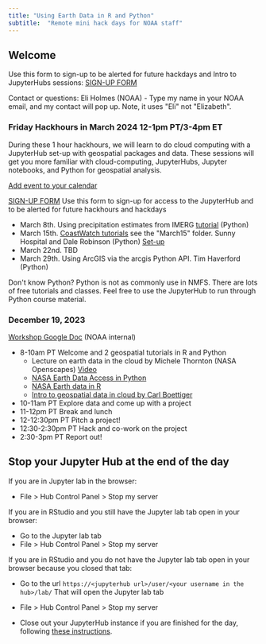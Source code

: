 ```yaml
---
title: "Using Earth Data in R and Python"
subtitle:  "Remote mini hack days for NOAA staff"
---
```


## Welcome

Use this form to sign-up to be alerted for future hackdays and Intro to JupyterHubs sessions: [SIGN-UP FORM](https://forms.gle/ckUYr4aZPeyScLRX6)

Contact or questions: Eli Holmes (NOAA) - Type my name in your NOAA email, and my contact will pop up. Note, it uses "Eli" not "Elizabeth".

### Friday Hackhours in March 2024 12-1pm PT/3-4pm ET

During these 1 hour hackhours, we will learn to do cloud computing with a JupyterHub set-up with geospatial packages and data. These sessions will get you more familiar with cloud-computing, JupyterHubs, Jupyter notebooks, and Python for geospatial analysis.

[Add event to your calendar](https://calendar.google.com/calendar/event?action=TEMPLATE&tmeid=MXQ4bzFuaDViZzFudHFtNWlzZjVtZ2JqZGVfMjAyNDAzMDhUMjAwMDAwWiBlbGkuaG9sbWVzQG5vYWEuZ292&tmsrc=eli.holmes%40noaa.gov&scp=ALL) 

[SIGN-UP FORM](https://forms.gle/ckUYr4aZPeyScLRX6) Use this form to sign-up for access to the JupyterHub and to be alerted for future hackhours and hackdays

* March 8th. Using precipitation estimates from IMERG [tutorial](https://nasa-openscapes.github.io/2023-Cloud-Workshop-AGU/tutorials/Earthdata_Subset_and_Plot.html) (Python)
* March 15th. [CoastWatch tutorials](https://github.com/nmfs-opensci/CoastWatch-Tutorials-march15) see the "March15" folder. Sunny Hospital and Dale Robinson (Python) [Set-up](https://youtu.be/FqzaVS7UpHs)
* March 22nd. TBD
* March 29th. Using ArcGIS via the arcgis Python API. Tim Haverford (Python)

Don't know Python? Python is not as commonly use in NMFS. There are lots of free tutorials and classes. Feel free to use the JupyterHub to run through Python course material. 


### December 19, 2023

[Workshop Google Doc](https://docs.google.com/document/d/1Za7lPGo7XXFXvEBwnB221auL95q-5Ra-6lWQdoha43w/edit?usp=sharing) (NOAA internal)

* 8-10am PT Welcome and 2 geospatial tutorials in R and Python
    - Lecture on earth data in the cloud by Michele Thornton (NASA Openscapes) [Video](https://drive.google.com/drive/folders/1F2o5sP-efoDW_u3-ccQd8thLahO0S2Qr)
    - [NASA Earth Data Access in Python](https://nasa-openscapes.github.io/2023-Cloud-Workshop-AGU/tutorials/Earthdata_Search_Discovery_earthaccess.html)
    - [NASA Earth data in R](https://boettiger-lab.github.io/earthdatalogin/)
    - [Intro to geospatial data in cloud by Carl Boettiger](https://boettiger-lab.github.io/nasa-topst-env-justice/contents/intro.html)
* 10-11am PT Explore data and come up with a project
* 11-12pm PT Break and lunch
* 12-12:30pm PT Pitch a project!
* 12:30-2:30pm PT Hack and co-work on the project
* 2:30-3pm PT Report out!


## Stop your Jupyter Hub at the end of the day

If you are in Jupyter lab in the browser:

- File > Hub Control Panel > Stop my server

If you are in RStudio and you still have the Jupyter lab tab open in your browser:

- Go to the Jupyter lab tab
- File > Hub Control Panel > Stop my server

If you are in RStudio and you do not have the Jupyter lab tab open in your browser because you closed that tab:

- Go to the url `https://<jupyterhub url>/user/<your username in the hub>/lab/` That will open the Jupyter lab tab
- File > Hub Control Panel > Stop my server



- Close out your JupyterHub instance if you are finished for the day, following [these instructions](https://podaac.github.io/2022-SWOT-Ocean-Cloud-Workshop/tutorials/00_Setup.html#how-do-i-end-my-session). 
